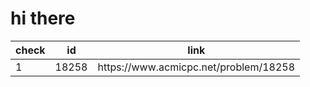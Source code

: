 # hi there

<table>
    <thead>
        <tr>
            <th>check</th>
            <th>id</th>
            <th>link</th>
        </tr>
    </thead>
    <tbody>
        <tr>
            <td>1</td>
            <td>18258</td>
            <td>https://www.acmicpc.net/problem/18258</td>
        </tr>
    </tbody>
</table>